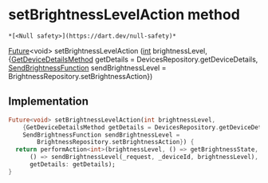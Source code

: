 


# setBrightnessLevelAction method




    *[<Null safety>](https://dart.dev/null-safety)*




[Future](https://api.flutter.dev/flutter/dart-async/Future-class.html)&lt;void> setBrightnessLevelAction
([int](https://api.flutter.dev/flutter/dart-core/int-class.html) brightnessLevel, {[GetDeviceDetailsMethod](../../providers_device_provider/GetDeviceDetailsMethod.md) getDetails = DevicesRepository.getDeviceDetails, [SendBrightnessFunction](../../providers_brightness_provider/SendBrightnessFunction.md) sendBrightnessLevel = BrightnessRepository.setBrightnessAction})








## Implementation

```dart
Future<void> setBrightnessLevelAction(int brightnessLevel,
    {GetDeviceDetailsMethod getDetails = DevicesRepository.getDeviceDetails,
    SendBrightnessFunction sendBrightnessLevel =
        BrightnessRepository.setBrightnessAction}) {
  return performAction<int>(brightnessLevel, () => getBrightnessState,
      () => sendBrightnessLevel(_request, _deviceId, brightnessLevel),
      getDetails: getDetails);
}
```








